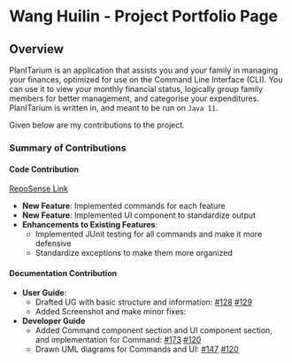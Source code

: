 # Wang Huilin - Project Portfolio Page

## Overview

PlanITarium is an application that assists you and your family in managing your finances, optimized for use on the
Command Line Interface (CLI). You can use it to view your monthly financial status, logically group family members for
better management, and categorise your expenditures. PlanITarium is written in, and meant to be run on `Java 11`.

Given below are my contributions to the project.

### Summary of Contributions

#### Code Contribution
 [RepoSense Link](https://nus-cs2113-ay2122s2.github.io/tp-dashboard/?search=hlwang56&sort=totalCommits%20dsc&sortWithin=title&timeframe=commit&mergegroup=&groupSelect=groupByRepos&breakdown=true&checkedFileTypes=docs~functional-code~test-code~other&since=2022-02-18&tabOpen=true&tabType=authorship&zFR=false&tabAuthor=BradenTeo&tabRepo=AY2122S2-CS2113T-T09-1%2Ftp%5Bmaster%5D&authorshipIsMergeGroup=false&authorshipFileTypes=docs~functional-code&authorshipIsBinaryFileTypeChecked=false)

* **New Feature**: Implemented commands for each feature 
* **New Feature**: Implemented UI component to standardize output
* **Enhancements to Existing Features**: 
    * Implemented JUnit testing for all commands and make it more defensive
    * Standardize exceptions to make them more organized

#### Documentation Contribution

* **User Guide**:
    * Drafted UG with basic structure and information: [#128](https://github.com/AY2122S2-CS2113T-T10-2/tp/pull/128) [#129](https://github.com/AY2122S2-CS2113T-T10-2/tp/pull/129)
    * Added Screenshot and make minor fixes: 
* **Developer Guide**
    * Added Command component section and UI component section, and implementation for Command: [#173](https://github.com/AY2122S2-CS2113T-T10-2/tp/pull/173) [#120](https://github.com/AY2122S2-CS2113T-T10-2/tp/pull/120)
    * Drawn UML diagrams for Commands and UI: [#147](https://github.com/AY2122S2-CS2113T-T10-2/tp/pull/147) [#120](https://github.com/AY2122S2-CS2113T-T10-2/tp/pull/120)


